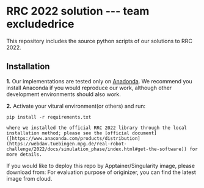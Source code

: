 RRC 2022 solution --- team excludedrice
========================
This repository includes the source python scripts of our solutions to RRC 2022.


Installation
----------------
**1.** Our implementations are tested only on [Anadonda](https://www.anaconda.com/products/distribution). We recommend you install Anaconda if you would reproduce our work, although other development environments should also work.

**2.** Activate your vitural environment(or others) and run:

    pip install -r requirements.txt
        
    where we installed the official RRC 2022 library through the local installation method; please see the [official document]([https://www.anaconda.com/products/distribution](https://webdav.tuebingen.mpg.de/real-robot-challenge/2022/docs/simulation_phase/index.html#get-the-software)) for more details. 


If you would like to deploy this repo by Apptainer/Singularity image, please download from:
For evaluation purpose of originizer, you can find the latest image from cloud.

